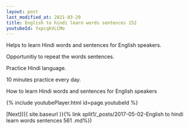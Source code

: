 ```yaml
---
layout: post
last_modified_at: 2021-03-29
title: English to hindi learn words sentences 152 
youtubeId: YxpcqkVLCMo
---
```

 
 
Helps to learn Hindi words and sentences for English speakers.

Opportunitiy to repeat the words sentences. 

Practice Hindi language. 
 
10 minutes practice every day. 
 
How to learn Hindi words and sentences for English speakers 
 
{% include youtubePlayer.html id=page.youtubeId %}
 
 
[Next]({{ site.baseurl }}{% link  split1/_posts/2017-05-02-English to hindi learn words sentences 561 .md%})
 
